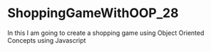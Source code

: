 # ShoppingGameWithOOP_28
In this I am going to create a shopping game using Object Oriented Concepts using Javascript

